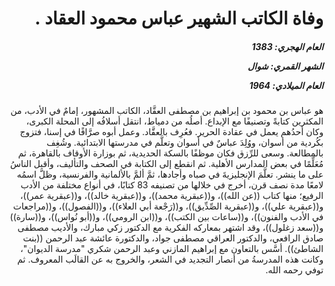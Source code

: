 <h1 dir="rtl">وفاة الكاتب الشهير عباس محمود العقاد .</h1>

<h5 dir="rtl">العام الهجري:  1383

الشهر القمري: شوال

العام الميلادي: 1964</h5>

<p dir="rtl">هو عباس بن محمود بن إبراهيم بن مصطفى العقَّاد، الكاتب المشهور، إمامٌ في الأدب، من المكثرين كتابةً وتصنيفًا مع الإبداع. أصلُه من دمياط، انتقل أسلافُه إلى المحلة الكبرى، وكان أحدُهم يعمل في عقادة الحرير. فعُرِف بالعقَّاد. وعمل أبوه صرَّافًا في إسنا، فتزوج بكُردية من أسوان، ووُلِدَ عباسٌ في أسوان وتعلَّم في مدرستها الابتدائية. وشُغِف بالمطالعة. وسعى للرِّزق فكان موظفًا بالسكة الحديدية، ثم بوزارة الأوقاف بالقاهرة، ثم مُعَلِّمًا في بعض المدارس الأهلية. ثم انقطع إلى الكتابة في الصحف والتأليف، وأقبل الناسُ على ما ينشر. تعلَّمَ الإنجليزيةَ في صباه وأجادها، ثمَّ ألمَّ بالألمانية والفرنسية، وظلَّ اسمُه لامعًا مدة نصف قرن، أخرج في خلالها من تصنيفه 83 كتابًا، في أنواع مختلفة من الأدب الرفيع؛ منها كتاب ((عن الله))، و((عبقرية محمد))، و((عبقرية خالد))، و((عبقرية عمر))، و((عبقرية علي))، و((عبقرية الصِّدِّيق))، و((رَجْعة أبي العلاء))، و((الفصول))، و((مراجعات في الأدب والفنون))، و((ساعات بين الكتب))، و((ابن الرومي))، و((أبو نُواس))، و((سارة)) و((سعد زغلول))، وقد اشتهر بمعاركه الفكرية مع الدكتور زكي مبارك، والأديب مصطفى صادق الرافعي، والدكتور العراقي مصطفى جواد، والدكتورة عائشة عبد الرحمن ((بنت الشاطئ)). أسَّس بالتعاون مع إبراهيم المازني وعبد الرحمن شكري "مدرسة الديوان"، وكانت هذه المدرسةُ من أنصار التجديد في الشعر، والخروج به عن القالَب المعروف. ثم توفي رحمه الله.</p></br>
